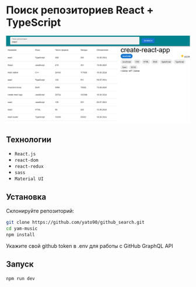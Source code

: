 # Поиск репозиториев React + TypeScript
![Скриншот поиска](screen.png)

## Технологии

* `React.js`
* `react-dom`
* `react-redux`
* `sass`
* `Material UI`

## Установка

Склонируйте репозиторий:

```bash
git clone https://github.com/yato90/github_search.git
cd yam-music
npm install
```
Укажите свой github token в .env для работы с GitHub GraphQL API

## Запуск

```bash
npm run dev
```
